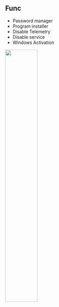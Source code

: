 ## Func
* Password manager
* Program installer
* Disable Telemetry
* Disable service
* Windows Activation
  
<p align="left">
<img width="45%" src="https://i.ibb.co/y6djs5p/Screenshot-from-2024-05-21-22-18-33.png"/>
</p>
